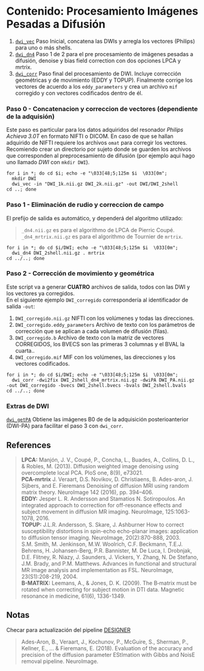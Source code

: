 # Contenido: Procesamiento Imágenes Pesadas a Difusión  
1. [`dwi_vec`](https://github.com/rcruces/MRI_analytic_tools/blob/master/DWI_preprocessing/dwi_vec) Paso Inicial, concatena las DWIs y arregla los vectores (Philips) para uno o más shells.
1. [`dwi_dn4`](https://github.com/rcruces/MRI_analytic_tools/blob/master/DWI_preprocessing/dwi_dn4) Paso 1 de 2 para el pre procesamiento de imágenes pesadas a difusión, denoise y bias field correction con dos opciones LPCA y mrtrix.  
1. [`dwi_corr`](https://github.com/rcruces/MRI_analytic_tools/blob/master/DWI_preprocessing/dwi_corr) Paso final del procesamiento de DWI. Incluye corrección geométricas y de movimiento (EDDY y TOPUP). Finalmente corrige los vectores de acuerdo a los `eddy_parameters` y crea un archivo `mif` corregido y con vectores codificados dentro de él.


### Paso 0 - Concatenacion y correccion de vectores (dependiente de la adquisión)  
Este paso es particular para los datos adquiridos del resonador *Philips Achieva 3.0T* en formato NIFTI o DICOM. En caso de que se hallan adquirido de NIFTI requiere los archivos `omat` para corregir los vectores.  
Recomiendo crear un directorio por sujeto donde se guarden los archivos que corresponden al preprocesamiento de difusión (por ejemplo aqui hago uno llamado *DWI* con `mkdir DWI`).
```{bash}
for i in *; do cd $i; echo -e "\033[48;5;125m $i  \033[0m";
  mkdir DWI
  dwi_vec -in "DWI_1k.nii.gz DWI_2k.nii.gz" -out DWI/DWI_2shell
cd ..; done
```
### Paso 1 - Eliminación de rudio y correccion de campo  
El prefijo de salida es automático, y dependerá del algoritmo utilizado:  
> `_dn4.nii.gz` es para el algorithmo de LPCA de Pierric Coupé.  
> `_dn4_mrtrix.nii.gz` es para el algorithmo de Tournier de `mrtrix`.
```{bash}
for i in *; do cd $i/DWI; echo -e "\033[48;5;125m $i  \033[0m";
  dwi_dn4 DWI_2shell.nii.gz . mrtrix
cd ../..; done
```  


### Paso 2 - Corrección de movimiento y geométrica  
Este script va a generar **CUATRO** archivos de salida, todos con las DWI y los vectores ya corregidos.  
En el siguiente ejemplo `DWI_corregido` correspondería al identificador de salida `-out`:  
1. `DWI_corregido.nii.gz` NIFTI con los volúmenes y todas las direcciones.  
1. `DWI_corregido.eddy_parameters` Archivo de texto con los parámetros de corrección que se aplican a cada volumen de difusión (filas).  
1. `DWI_corregido.b` Archivo de texto con la matriz de vectores CORREGIDOS, los BVECS son las primeras 3 columnas y el BVAL la cuarta..  
1. `DWI_corregido.mif` MIF con los volúmenes, las direcciones y los vectores codificados.  
```{bash}
for i in *; do cd $i/DWI; echo -e "\033[48;5;125m $i  \033[0m";
  dwi_corr -dwi2fix DWI_2shell_dn4_mrtrix.nii.gz -dwiPA DWI_PA.nii.gz -out DWI_corregido -bvecs DWI_2shell.bvecs -bvals DWI_2shell.bvals
cd ../..; done
```  

### Extras de DWI  
[`dwi_getPA`](https://github.com/rcruces/MRI_analytic_tools/blob/master/DWI_preprocessing/dwi_getPA) Obtiene las imágenes B0 de de la adquisición posterioanterior (DWI-PA) para facilitar el paso 3 con `dwi_corr`.

## References  
> **LPCA:** Manjón, J. V., Coupé, P., Concha, L., Buades, A., Collins, D. L., & Robles, M. (2013). Diffusion weighted image denoising using overcomplete local PCA. PloS one, 8(9), e73021.  
> **PCA-mrtrix** J. Veraart, D.S. Novikov, D. Christiaens, B. Ades-aron, J. Sijbers, and E. Fieremans Denoising of diffusion MRI using random matrix theory. NeuroImage 142 (2016), pp. 394–406.  
> **EDDY:** Jesper L. R. Andersson and Stamatios N. Sotiropoulos. An integrated approach to correction for off-resonance effects and subject movement in diffusion MR imaging. NeuroImage, 125:1063-1078, 2016.   
> **TOPUP:** J.L.R. Andersson, S. Skare, J. Ashburner How to correct susceptibility distortions in spin-echo echo-planar images: application to diffusion tensor imaging. NeuroImage, 20(2):870-888, 2003.  
> S.M. Smith, M. Jenkinson, M.W. Woolrich, C.F. Beckmann, T.E.J. Behrens, H. Johansen-Berg, P.R. Bannister, M. De Luca, I. Drobnjak, D.E. Flitney, R. Niazy, J. Saunders, J. Vickers, Y. Zhang, N. De Stefano, J.M. Brady, and P.M. Matthews. Advances in functional and structural MR image analysis and implementation as FSL. NeuroImage, 23(S1):208-219, 2004.  
> **B-MATRIX:** Leemans, A., & Jones, D. K. (2009). The B‐matrix must be rotated when correcting for subject motion in DTI data. Magnetic resonance in medicine, 61(6), 1336-1349.  

 ## Notas  
 Checar para actualización del pipeline [DESIGNER](https://github.com/NYU-DiffusionMRI/Diffusion-Kurtosis-Imaging/blob/master/designer/DESIGNER.py)  
 > Ades-Aron, B., Veraart, J., Kochunov, P., McGuire, S., Sherman, P., Kellner, E., ... & Fieremans, E. (2018). Evaluation of the accuracy and precision of the diffusion parameter EStImation with Gibbs and NoisE removal pipeline. NeuroImage.
